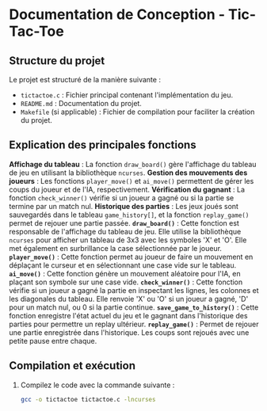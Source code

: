 # Documentation de Conception - Tic-Tac-Toe

## Structure du projet

Le projet est structuré de la manière suivante :

- `tictactoe.c` : Fichier principal contenant l'implémentation du jeu.
- `README.md` : Documentation du projet.
- `Makefile` (si applicable) : Fichier de compilation pour faciliter la création du projet.

  
## Explication des principales fonctions

 **Affichage du tableau** : La fonction `draw_board()` gère l'affichage du tableau de jeu en utilisant la bibliothèque `ncurses`.
 **Gestion des mouvements des joueurs** : Les fonctions `player_move()` et `ai_move()` permettent de gérer les coups du joueur et de l'IA, respectivement.
 **Vérification du gagnant** : La fonction `check_winner()` vérifie si un joueur a gagné ou si la partie se termine par un match nul.
 **Historique des parties** : Les jeux joués sont sauvegardés dans le tableau `game_history[]`, et la fonction `replay_game()` permet de rejouer une partie passée.
 **`draw_board()`** : Cette fonction est responsable de l'affichage du tableau de jeu. Elle utilise la bibliothèque `ncurses` pour afficher un tableau de 3x3 avec les symboles 'X' et 'O'. Elle met également en surbrillance la case sélectionnée par le joueur.
 **`player_move()`** : Cette fonction permet au joueur de faire un mouvement en déplaçant le curseur et en sélectionnant une case vide sur le tableau.
 **`ai_move()`** : Cette fonction génère un mouvement aléatoire pour l'IA, en plaçant son symbole sur une case vide.
 **`check_winner()`** : Cette fonction vérifie si un joueur a gagné la partie en inspectant les lignes, les colonnes et les diagonales du tableau. Elle renvoie 'X' ou 'O' si un joueur a gagné, 'D' pour un match nul, ou 0 si la partie continue.
 **`save_game_to_history()`** : Cette fonction enregistre l'état actuel du jeu et le gagnant dans l'historique des parties pour permettre un replay ultérieur.
 **`replay_game()`** : Permet de rejouer une partie enregistrée dans l'historique. Les coups sont rejoués avec une petite pause entre chaque.

## Compilation et exécution

1. Compilez le code avec la commande suivante :
   ```bash
   gcc -o tictactoe tictactoe.c -lncurses
